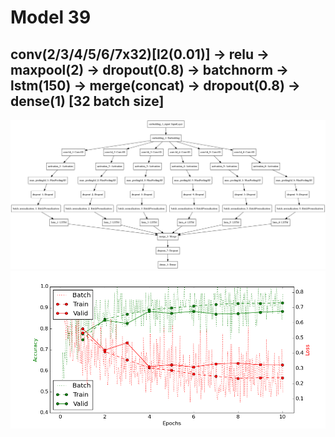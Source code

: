 # Model 39
## conv(2/3/4/5/6/7x32)[l2(0.01)] -> relu -> maxpool(2) -> dropout(0.8) -> batchnorm -> lstm(150) -> merge(concat) -> dropout(0.8) -> dense(1)  [32 batch size]
![diagram](https://github.com/ayenter/imdb_mud/blob/master/model_39/m39_diagram.png)
![graph](https://github.com/ayenter/imdb_mud/blob/master/model_39/m39_r1_e10_graph.png)